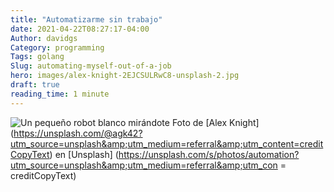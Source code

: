 ```yaml
---
title: "Automatizarme sin trabajo"
date: 2021-04-22T08:27:17-04:00
Author: davidgs
Category: programming
Tags: golang
Slug: automating-myself-out-of-a-job
hero: images/alex-knight-2EJCSULRwC8-unsplash-2.jpg
draft: true
reading_time: 1 minute
---
```


![Un pequeño robot blanco mirándote](/posts/category/programming/automating-myself-out-of-a-job/images/alex-knight-2EJCSULRwC8-unsplash-2.jpg)
Foto de [Alex Knight] (https://unsplash.com/@agk42?utm_source=unsplash&amp;utm_medium=referral&amp;utm_content=creditCopyText) en [Unsplash] (https://unsplash.com/s/photos/automation?utm_source=unsplash&amp;utm_medium=referral&amp;utm_con = creditCopyText)

